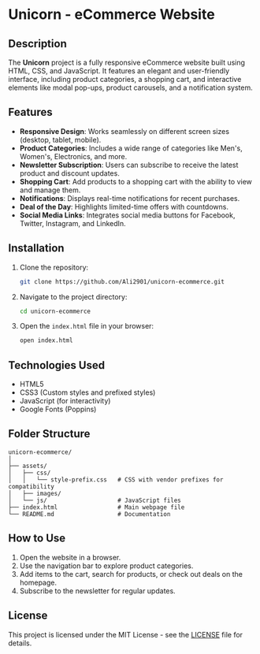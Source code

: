 # Unicorn - eCommerce Website

## Description
The **Unicorn** project is a fully responsive eCommerce website built using HTML, CSS, and JavaScript. It features an elegant and user-friendly interface, including product categories, a shopping cart, and interactive elements like modal pop-ups, product carousels, and a notification system.

## Features
- **Responsive Design**: Works seamlessly on different screen sizes (desktop, tablet, mobile).
- **Product Categories**: Includes a wide range of categories like Men's, Women's, Electronics, and more.
- **Newsletter Subscription**: Users can subscribe to receive the latest product and discount updates.
- **Shopping Cart**: Add products to a shopping cart with the ability to view and manage them.
- **Notifications**: Displays real-time notifications for recent purchases.
- **Deal of the Day**: Highlights limited-time offers with countdowns.
- **Social Media Links**: Integrates social media buttons for Facebook, Twitter, Instagram, and LinkedIn.

## Installation

1. Clone the repository:
   ```bash
   git clone https://github.com/Ali2901/unicorn-ecommerce.git
   ```
2. Navigate to the project directory:
   ```bash
   cd unicorn-ecommerce
   ```
3. Open the `index.html` file in your browser:
   ```bash
   open index.html
   ```

## Technologies Used
- HTML5
- CSS3 (Custom styles and prefixed styles)
- JavaScript (for interactivity)
- Google Fonts (Poppins)

## Folder Structure
```
unicorn-ecommerce/
│
├── assets/
│   ├── css/
│   │   └── style-prefix.css   # CSS with vendor prefixes for compatibility
│   ├── images/
│   └── js/                    # JavaScript files
├── index.html                 # Main webpage file
└── README.md                  # Documentation
```

## How to Use
1. Open the website in a browser.
2. Use the navigation bar to explore product categories.
3. Add items to the cart, search for products, or check out deals on the homepage.
4. Subscribe to the newsletter for regular updates.

## License
This project is licensed under the MIT License - see the [LICENSE](LICENSE) file for details.
